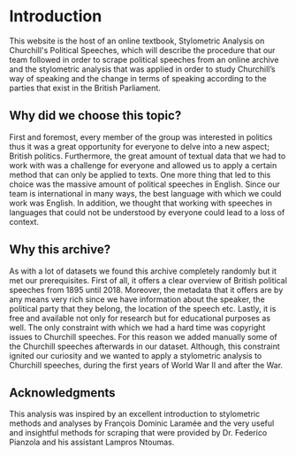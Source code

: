 # Introduction

This website is the host of an online textbook, Stylometric Analysis on Churchill's Political Speeches, which will describe the procedure that our team followed in order to scrape political speeches from an online archive and the stylometric analysis that was applied in order to study Churchill’s way of speaking and the change in terms of  speaking according to the parties that exist in the British Parliament.

## Why did we choose this topic?

First and foremost, every member of the group was interested in politics thus it was a great opportunity for everyone to delve into a new aspect; British politics. Furthermore, the great amount of textual data that we had to work with was a challenge for everyone and allowed us to apply a certain method that can only be applied to texts. One more thing that led to this choice was the massive amount of political speeches in English. Since our team is international in many ways, the best language with which we could work was English. In addition, we thought that working with speeches in languages that could not be understood by everyone could lead to a loss of context.

## Why this archive?

As with a lot of datasets we found this archive completely randomly but it met our prerequisites. First of all, it offers a clear overview of British political speeches from 1895 until 2018. Moreover, the metadata that it offers are by any means very rich since we have information about the speaker, the political party that they belong, the location of the speech etc. Lastly, it is free and available not only for research but for educational purposes as well.
The only constraint with which we had a hard time was copyright issues to Churchill speeches. For this reason we added manually some of the Churchill speeches afterwards in our dataset. Although, this constraint ignited our curiosity and we wanted to apply a stylometric analysis to Churchill speeches, during the first years of World War II and after the War.

## Acknowledgments
This analysis was inspired by an excellent introduction to stylometric methods and analyses by François Dominic Laramée and the very useful and insightful methods for scraping that were provided by Dr. Federico Pianzola and his assistant Lampros Ntoumas.